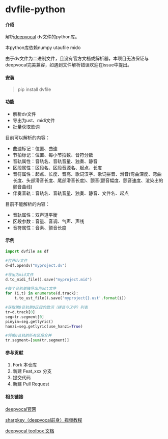 # dvfile-python

#### 介绍

解析[deepvocal](https://www.deep-vocal.com/) dv文件的python库。

本python库依赖numpy utaufile mido

由于dv文件为二进制文件，且没有官方文档或解析器，本项目无法保证与deepvocal完美兼容，如遇到文件解析错误欢迎在issue中提出。

#### 安装

> pip install dvfile

#### 功能

- 解析dv文件
- 导出为ust、midi文件
- 批量获取歌词

目前可以解析的内容：

- 曲速标记：位置、曲速
- 节拍标记：位置、每小节拍数、音符分数
- 音轨属性：音轨名、音轨音量、独奏、静音
- 区段属性：区段名、区段音源名、起点、长度
- 音符属性：起点、长度、音高、歌词汉字、歌词拼音、滑音(弯曲深度、弯曲长度、头部滑音长度、尾部滑音长度)、颤音(颤音幅度、颤音速度、渲染出的颤音曲线)
- 伴奏音轨：音轨名、音轨音量、独奏、静音、文件名、起点

目前不能解析的内容：

- 音轨属性：双声道平衡
- 区段参数：音量、音调、气声、声线
- 音符属性：音素、颤音长度

#### 示例

```py
import dvfile as df

#打开dv文件
d=df.opendv("myproject.dv")

#导出为mid文件
d.to_midi_file().save("myproject.mid")

#每个音轨单独导出为ust文件
for (i,t) in enumerate(d.track):
    t.to_ust_file().save('myproject{}.ust'.format(i))

#获取第0音轨第0区段的歌词（拼音与汉字）列表
tr=d.track[0]
seg=tr.segment[0]
pinyin=seg.getlyric()
hanzi=seg.getlyric(use_hanzi=True)

#将第0音轨的所有区段合并
tr.segment=[sum(tr.segment)]
```

#### 参与贡献

1.  Fork 本仓库
2.  新建 Feat_xxx 分支
3.  提交代码
4.  新建 Pull Request

#### 相关链接

[deepvocal官网](https://www.deep-vocal.com/)

[sharpkey（deepvocal前身）视频教程](https://www.bilibili.com/video/BV1Us411r7u5)

[deepvocal toolbox 文档](https://share.weiyun.com/5snXMol)